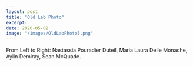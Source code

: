 ```yaml
---
layout: post
title: "Old Lab Photo"
excerpt: 
date: 2020-05-02
image: "/images/OldLabPhoto5.png"
---
```


 From Left to Right: Nastassia Pouradier Duteil, Maria Laura Delle Monache,  Aylin Demiray, Sean McQuade.
